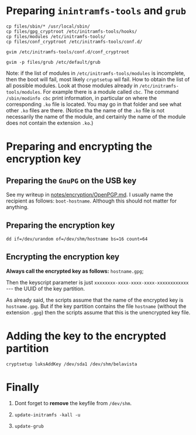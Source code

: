 Preparing `inintramfs-tools` and `grub`
=======================================

    cp files/sbin/* /usr/local/sbin/
    cp files/gpg_cryptroot /etc/initramfs-tools/hooks/
    cp files/modules /etc/initramfs-tools/
    cp files/conf_cryptroot /etc/initramfs-tools/conf.d/

    gvim /etc/initramfs-tools/conf.d/conf_cryptroot

    gvim -p files/grub /etc/default/grub

Note: if the list of modules in `/etc/initramfs-tools/modules` is incomplete, then the boot will fail, most likely `cryptsetup` wil
fail. How to obtain the list of all possible modules. Look at those modules already in `/etc/initramfs-tools/modules`. For example
there is a module called `cbc`. The command `/sbin/modinfo cbc` print information, in particular on where the corresponding `.ko` file
is located. You may go in that folder and see what other `.ko` files are there. (Notice tha the name of the `.ko` file is not
necessarily the name of the module, and certainly the name of the module does not contain the extension `.ko`.)


Preparing and encrypting the encryption key
===========================================

Preparing the `GnuPG` on the USB key
------------------------------------

See my writeup in [notes/encryption/OpenPGP.md](../notes/encryption/OpenPGP.md).
I usually name the recipient as follows: `boot-hostname`. Although this should
not matter for anything. 

Preparing the encryption key
----------------------------

    dd if=/dev/urandom of=/dev/shm/hostname bs=16 count=64

Encrypting the encryption key
-----------------------------

__Always call the encrypted key as follows:__ `hostname.gpg`;

Then the keyscript parameter is just `xxxxxxxx-xxxx-xxxx-xxxx-xxxxxxxxxxxx` --- the UUID of the key partition. 

As already said, the scripts assume that the name of the encrypted key is `hostname.gpg`.
But if the key partition contains the file `hostname` (without the extension `.gpg`) then the scripts assume that this is the unencrypted
key file.


Adding the key to the encrypted partition
=========================================

    cryptsetup luksAddKey /dev/sda1 /dev/shm/belavista

Finally
=======

1. Dont forget to __remove__ the keyfile from `/dev/shm`.

2. `update-initramfs -kall -u`

3. `update-grub`



